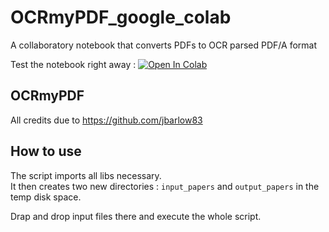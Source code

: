 # OCRmyPDF_google_colab
A collaboratory notebook that converts PDFs to OCR parsed PDF/A format  

Test the notebook right away :  [![Open In Colab](https://colab.research.google.com/assets/colab-badge.svg)](https://colab.research.google.com/github/louispaulet/OCRmyPDF_google_colab/blob/main/PDF_OCR.ipynb)

## OCRmyPDF

All credits due to https://github.com/jbarlow83

## How to use

The script imports all libs necessary.  
It then creates two new directories : `input_papers` and `output_papers` in the temp disk space.  

Drap and drop input files there and execute the whole script.
